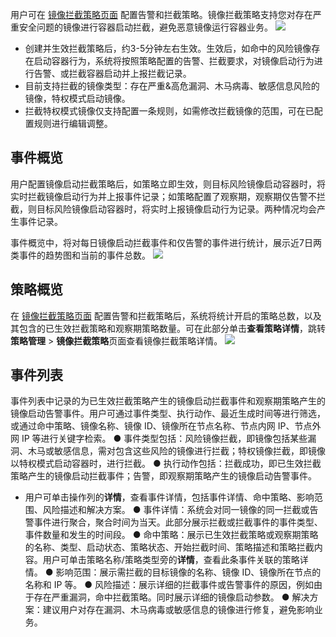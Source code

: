 用户可在 [镜像拦截策略页面]() 配置告警和拦截策略。镜像拦截策略支持您对存在严重安全问题的镜像进行容器启动拦截，避免恶意镜像运行容器业务。
![](https://qcloudimg.tencent-cloud.cn/raw/bd80e92d4719078b802fbb79253e3d50.png)
- 创建并生效拦截策略后，约3-5分钟左右生效。生效后，如命中的风险镜像存在启动容器行为，系统将按照策略配置的告警、拦截要求，对镜像启动行为进行告警、或拦截容器启动并上报拦截记录。
-  目前支持拦截的镜像类型：存在严重&高危漏洞、木马病毒、敏感信息风险的镜像，特权模式启动镜像。
-  拦截特权模式镜像仅支持配置一条规则，如需修改拦截镜像的范围，可在已配置规则进行编辑调整。


## 事件概览
用户配置镜像启动拦截策略后，如策略立即生效，则目标风险镜像启动容器时，将实时拦截镜像启动行为并上报事件记录；如策略配置了观察期，观察期仅告警不拦截，则目标风险镜像启动容器时，将实时上报镜像启动行为记录。两种情况均会产生事件记录。

事件概览中，将对每日镜像启动拦截事件和仅告警的事件进行统计，展示近7日两类事件的趋势图和当前的事件总数。
![](https://qcloudimg.tencent-cloud.cn/raw/94f82b16718e97a44ff47bfa99c88269.png)

## 策略概览
在 [镜像拦截策略页面]() 配置告警和拦截策略后，系统将统计开启的策略总数，以及其包含的已生效拦截策略和观察期策略数量。可在此部分单击**查看策略详情**，跳转**策略管理** > **镜像拦截策略**页面查看镜像拦截策略详情。
![](https://qcloudimg.tencent-cloud.cn/raw/def39f6f29428422cd5892037f888bce.png)

## 事件列表
事件列表中记录的为已生效拦截策略产生的镜像启动拦截事件和观察期策略产生的镜像启动告警事件。用户可通过事件类型、执行动作、最近生成时间等进行筛选，或通过命中策略、镜像名称、镜像 ID、镜像所在节点名称、节点内网 IP、节点外网 IP 等进行关键字检索。
● 事件类型包括：风险镜像拦截，即镜像包括某些漏洞、木马或敏感信息，需对包含这些风险的镜像进行拦截；特权镜像拦截，即镜像以特权模式启动容器时，进行拦截。
● 执行动作包括：拦截成功，即已生效拦截策略产生的镜像启动拦截事件；告警，即观察期策略产生的镜像启动告警事件。
- 用户可单击操作列的**详情**，查看事件详情，包括事件详情、命中策略、影响范围、风险描述和解决方案。
● 事件详情：系统会对同一镜像的同一拦截或告警事件进行聚合，聚合时间为当天。此部分展示拦截或拦截事件的事件类型、事件数量和发生的时间段。
● 命中策略：展示已生效拦截策略或观察期策略的名称、类型、启动状态、策略状态、开始拦截时间、策略描述和策略拦截内容。用户可单击策略名称/策略类型旁的**详情**，查看此条事件关联的策略详情。
● 影响范围：展示需拦截的目标镜像的名称、镜像 ID、镜像所在节点的名称和 IP 等。
● 风险描述：展示详细的拦截事件或告警事件的原因，例如由于存在严重漏洞，命中拦截策略。同时展示详细的镜像启动参数。
● 解决方案：建议用户对存在漏洞、木马病毒或敏感信息的镜像进行修复，避免影响业务。


